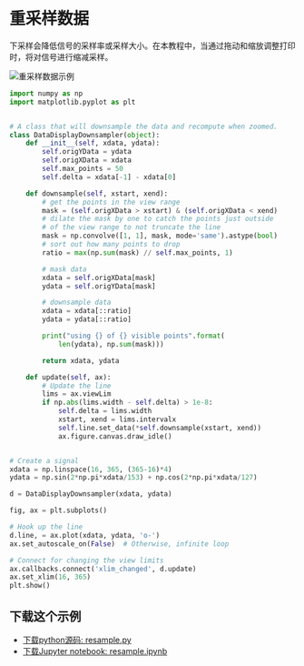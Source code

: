 # 重采样数据

下采样会降低信号的采样率或采样大小。在本教程中，当通过拖动和缩放调整打印时，将对信号进行缩减采样。

![重采样数据示例](https://matplotlib.org/_images/sphx_glr_resample_001.png)

```python
import numpy as np
import matplotlib.pyplot as plt


# A class that will downsample the data and recompute when zoomed.
class DataDisplayDownsampler(object):
    def __init__(self, xdata, ydata):
        self.origYData = ydata
        self.origXData = xdata
        self.max_points = 50
        self.delta = xdata[-1] - xdata[0]

    def downsample(self, xstart, xend):
        # get the points in the view range
        mask = (self.origXData > xstart) & (self.origXData < xend)
        # dilate the mask by one to catch the points just outside
        # of the view range to not truncate the line
        mask = np.convolve([1, 1], mask, mode='same').astype(bool)
        # sort out how many points to drop
        ratio = max(np.sum(mask) // self.max_points, 1)

        # mask data
        xdata = self.origXData[mask]
        ydata = self.origYData[mask]

        # downsample data
        xdata = xdata[::ratio]
        ydata = ydata[::ratio]

        print("using {} of {} visible points".format(
            len(ydata), np.sum(mask)))

        return xdata, ydata

    def update(self, ax):
        # Update the line
        lims = ax.viewLim
        if np.abs(lims.width - self.delta) > 1e-8:
            self.delta = lims.width
            xstart, xend = lims.intervalx
            self.line.set_data(*self.downsample(xstart, xend))
            ax.figure.canvas.draw_idle()


# Create a signal
xdata = np.linspace(16, 365, (365-16)*4)
ydata = np.sin(2*np.pi*xdata/153) + np.cos(2*np.pi*xdata/127)

d = DataDisplayDownsampler(xdata, ydata)

fig, ax = plt.subplots()

# Hook up the line
d.line, = ax.plot(xdata, ydata, 'o-')
ax.set_autoscale_on(False)  # Otherwise, infinite loop

# Connect for changing the view limits
ax.callbacks.connect('xlim_changed', d.update)
ax.set_xlim(16, 365)
plt.show()
```

## 下载这个示例
            
- [下载python源码: resample.py](https://matplotlib.org/_downloads/resample.py)
- [下载Jupyter notebook: resample.ipynb](https://matplotlib.org/_downloads/resample.ipynb)